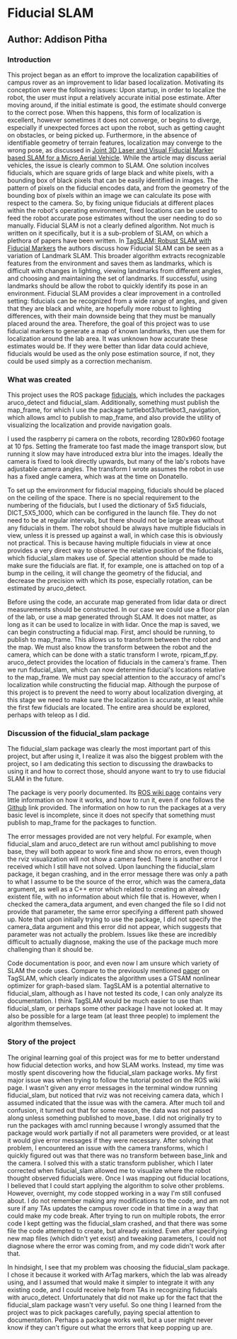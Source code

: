 # Fiducial SLAM
## Author: Addison Pitha
### Introduction
This project began as an effort to improve the localization capabilities of campus rover as an improvement to lidar based localization. Motivating its conception were the following issues: Upon startup, in order to localize the robot, the user must input a relatively accurate initial pose estimate. After moving around, if the initial estimate is good, the estimate should converge to the correct pose. When this happens, this form of localization is excellent, however sometimes it does not converge, or begins to diverge, especially if unexpected forces act upon the robot, such as getting caught on obstacles, or being picked up. Furthermore, in the absence of identifiable geometry of terrain features, localization may converge to the wrong pose, as discussed in [Joint 3D Laser and Visual Fiducial Marker based SLAM for a Micro Aerial Vehicle](https://www.ais.uni-bonn.de/papers/MFI_2016_Houben.pdf). While the article may discuss aerial vehicles, the issue is clearly common to SLAM. One solution incolves fiducials, which are square grids of large black and white pixels, with a bounding box of black pixels that can be easily identified in images. The pattern of pixels on the fiducial encodes data, and from the geometry of the bounding box of pixels within an image we can calculate its pose with respect to the camera. So, by fixing unique fiducials at different places within the robot's operating environment, fixed locations can be used to feed the robot accurate pose estimates without the user needing to do so manually. Fiducial SLAM is not a clearly defined algorithm. Not much is written on it specifically, but it is a sub-problem of SLAM, on which a plethora of papers have been written. In [TagSLAM: Robust SLAM with Fiducial Markers](https://arxiv.org/abs/1910.00679) the authors discuss how Fiducial SLAM can be seen as a variation of Landmark SLAM. This broader algorithm extracts recognizable features from the environment and saves them as landmarks, which is difficult with changes in lighting, viewing landmarks from different angles, and choosing and maintaining the set of landmarks. If successful, using landmarks should be allow the robot to quickly identify its pose in an environment. Fiducial SLAM provides a clear improvement in a controlled setting: fiducials can be recognized from a wide range of angles, and given that they are black and white, are hopefully more robust to lighting differences, with their main downside being that they must be manually placed around the area. Therefore, the goal of this project was to use fiducial markers to generate a map of known landmarks, then use them for localization around the lab area. It was unknown how accurate these estimates would be. If they were better than lidar data could achieve, fiducials would be used as the only pose estimation source, if not, they could be used simply as a correction mechanism.
### What was created
This project uses the ROS package [fiducials](http://wiki.ros.org/fiducials?distro=melodic), which includes the packages aruco_detect and fiducial_slam. Additionally, something must publish the map_frame, for which I use the package turtlebot3/turtlebot3_navigation, which allows amcl to publish to map_frame, and also provide the utility of visualizing the localization and provide navigation goals.

I used the raspberry pi camera on the robots, recording 1280x960 footage at 10 fps. Setting the framerate too fast made the image transport slow, but running it slow may have introduced extra blur into the images. Ideally the camera is fixed to look directly upwards, but many of the lab's robots have adjustable camera angles. The transform I wrote assumes the robot in use has a fixed angle camera, which was at the time on Donatello.

To set up the environment for fiducial mapping, fiducials should be placed on the ceiling of the space. There is no special requirement to the numbering of the fiducials, but I used the dictionary of 5x5 fiducials, DICT_5X5_1000, which can be configured in the launch file. They do not need to be at regular intervals, but there should not be large areas without any fiducials in them. The robot should be always have multiple fiducials in view, unless it is pressed up against a wall, in which case this is obviously not practical. This is because having multiple fiducials in view at once provides a very direct way to observe the relative position of the fiducials, which fiducial_slam makes use of. Special attention should be made to make sure the fiducials are flat. If, for example, one is attached on top of a bump in the ceiling, it will change the geometry of the fiducial, and decrease the precision with which its pose, especially rotation, can be estimated by aruco_detect.

Before using the code, an accurate map generated from lidar data or direct measurements should be constructed. In our case we could use a floor plan of the lab, or use a map generated through SLAM. It does not matter, as long as it can be used to localize in with lidar. Once the map is saved, we can begin constructing a fiducial map. First, amcl should be running, to publish to map_frame. This allows us to transform between the robot and the map. We must also know the transform between the robot and the camera, which can be done with a static transform I wrote, rpicam_tf.py. aruco_detect provides the location of fiducials in the camera's frame. Then we run fiducial_slam, which can now determine fiducial's locations relative to the map_frame. We must pay special attention to the accuracy of amcl's localization while constructing the fiducial map. Although the purpose of this project is to prevent the need to worry about localization diverging, at this stage we need to make sure the localization is accurate, at least while the first few fiducials are located. The entire area should be explored, perhaps with teleop as I did.

### Discussion of the fiducial_slam package
The fiducial_slam package was clearly the most important part of this project, but after using it, I realize it was also the biggest problem with the project, so I am dedicating this section to discussing the drawbacks to using it and how to correct those, should anyone want to try to use fiducial SLAM in the future.

The package is very poorly documented. Its [ROS wiki page](http://wiki.ros.org/fiducials?distro=melodic) contains very little information on how it works, and how to run it, even if one follows the [Github](https://github.com/UbiquityRobotics/fiducials) link provided. The information on how to run the packages at a very basic level is incomplete, since it does not specify that something must publish to map_frame for the packages to function. 

The error messages provided are not very helpful. For example, when fiducial_slam and aruco_detect are run without amcl publishing to move base, they will both appear to work fine and show no errors, even though the rviz visualization will not show a camera feed. There is another error I received which I still have not solved. Upon launching the fiducial_slam package, it began crashing, and in the error message there was only a path to what I assume to be the source of the error, which was the camera_data argument, as well as a C++ error which related to creating an already existent file, with no information about which file that is. However, when I checked the camera_data argument, and even changed the file so I did not provide that parameter, the same error specifying a different path showed up. Note that upon initially trying to use the package, I did not specify the camera_data argument and this error did not appear, which suggests that parameter was not actually the problem. Issues like these are incredibly difficult to actually diagnose, making the use of the package much more challenging than it should be.

Code documentation is poor, and even now I am unsure which variety of SLAM the code uses. Compare to the previously mentioned [paper](https://arxiv.org/abs/1910.00679) on TagSLAM, which clearly indicates the algorithm uses a GTSAM nonlinear optimizer for graph-based slam. TagSLAM is a potential alternative to fiducial_slam, although as I have not tested its code, I can only analyze its documentation. I think TagSLAM would be much easier to use than fiducial_slam, or perhaps some other package I have not looked at. It may also be possible for a large team (at least three people) to implement the algorithm themselves.

### Story of the project
The original learning goal of this project was for me to better understand how fiducial detection works, and how SLAM works. Instead, my time was mostly spent discovering how the fiducial_slam package works. My first major issue was when trying to follow the tutorial posted on the ROS wiki page. I wasn't given any error messages in the terminal window running fiducial_slam, but noticed that rviz was not receiving camera data, which I assumed indicated that the issue was with the camera. After much toil and confusion, it turned out that for some reason, the data was not passed along unless something published to move_base. I did not originally try to run the packages with amcl running because I wrongly assumed that the package would work partially if not all parameters were provided, or at least it would give error messages if they were necessary. After solving that problem, I encountered an issue with the camera transforms, which I quickly figured out was that there was no transform between base_link and the camera. I solved this with a static transform publisher, which I later corrected when fiducial_slam allowed me to visualize where the robot thought observed fiducials were. Once I was mapping out fiducial locations, I believed that I could start applying the algorithm to solve other problems. However, overnight, my code stopped working in a way I'm still confused about. I do not remember making any modifications to the code, and am not sure if any TAs updates the campus rover code in that time in a way that could make my code break. After trying to run on multiple robots, the error code I kept getting was the fiducial_slam crashed, and that there was some file the code attempted to create, but already existed. Even after specifying new map files (which didn't yet exist) and tweaking parameters, I could not diagnose where the error was coming from, and my code didn't work after that.

In hindsight, I see that my problem was choosing the fiducial_slam package. I chose it because it worked with ArTag markers, which the lab was already using, and I assumed that would make it simpler to integrate it with any existing code, and I could receive help from TAs in recognizing fiducials with aruco_detect. Unfortunately that did not make up for the fact that the fiducial_slam package wasn't very useful. So one thing I learned from the project was to pick packages carefully, paying special attention to documentation. Perhaps a package works well, but a user might never know if they can't figure out what the errors that keep popping up are.
